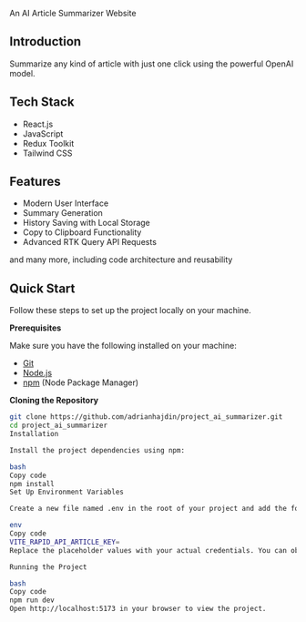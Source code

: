 An AI Article Summarizer Website

## Introduction

Summarize any kind of article with just one click using the powerful OpenAI model.

## Tech Stack

- React.js
- JavaScript
- Redux Toolkit
- Tailwind CSS

## Features

- Modern User Interface
- Summary Generation
- History Saving with Local Storage
- Copy to Clipboard Functionality
- Advanced RTK Query API Requests

and many more, including code architecture and reusability

## Quick Start

Follow these steps to set up the project locally on your machine.

**Prerequisites**

Make sure you have the following installed on your machine:

- [Git](https://git-scm.com/)
- [Node.js](https://nodejs.org/en)
- [npm](https://www.npmjs.com/) (Node Package Manager)

**Cloning the Repository**

```bash
git clone https://github.com/adrianhajdin/project_ai_summarizer.git
cd project_ai_summarizer
Installation

Install the project dependencies using npm:

bash
Copy code
npm install
Set Up Environment Variables

Create a new file named .env in the root of your project and add the following content:

env
Copy code
VITE_RAPID_API_ARTICLE_KEY=
Replace the placeholder values with your actual credentials. You can obtain these credentials by signing up on the Rapid API website.

Running the Project

bash
Copy code
npm run dev
Open http://localhost:5173 in your browser to view the project.
